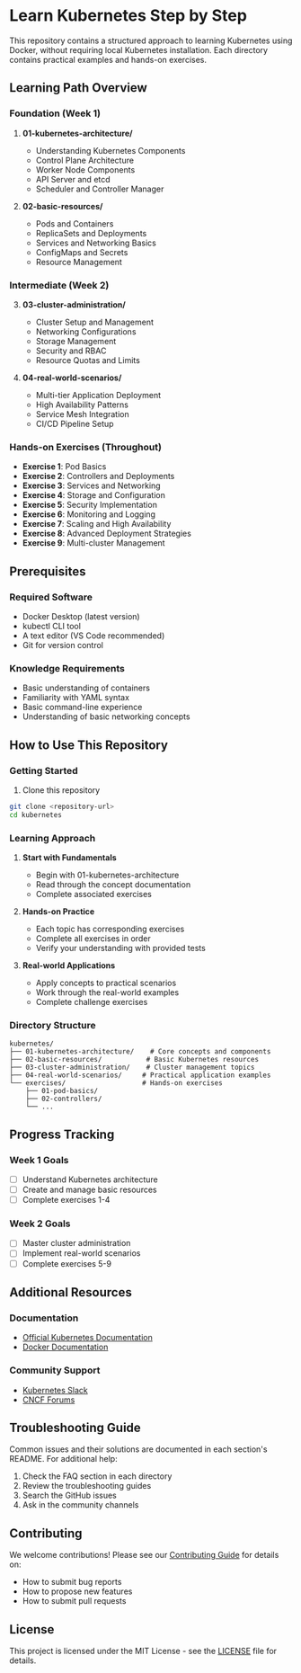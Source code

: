 # Learn Kubernetes Step by Step

This repository contains a structured approach to learning Kubernetes using Docker, without requiring local Kubernetes installation. Each directory contains practical examples and hands-on exercises.

## Learning Path Overview

### Foundation (Week 1)
1. **01-kubernetes-architecture/**
   - Understanding Kubernetes Components
   - Control Plane Architecture
   - Worker Node Components
   - API Server and etcd
   - Scheduler and Controller Manager

2. **02-basic-resources/**
   - Pods and Containers
   - ReplicaSets and Deployments
   - Services and Networking Basics
   - ConfigMaps and Secrets
   - Resource Management

### Intermediate (Week 2)
3. **03-cluster-administration/**
   - Cluster Setup and Management
   - Networking Configurations
   - Storage Management
   - Security and RBAC
   - Resource Quotas and Limits

4. **04-real-world-scenarios/**
   - Multi-tier Application Deployment
   - High Availability Patterns
   - Service Mesh Integration
   - CI/CD Pipeline Setup

### Hands-on Exercises (Throughout)
- **Exercise 1**: Pod Basics
- **Exercise 2**: Controllers and Deployments
- **Exercise 3**: Services and Networking
- **Exercise 4**: Storage and Configuration
- **Exercise 5**: Security Implementation
- **Exercise 6**: Monitoring and Logging
- **Exercise 7**: Scaling and High Availability
- **Exercise 8**: Advanced Deployment Strategies
- **Exercise 9**: Multi-cluster Management

## Prerequisites

### Required Software
- Docker Desktop (latest version)
- kubectl CLI tool
- A text editor (VS Code recommended)
- Git for version control

### Knowledge Requirements
- Basic understanding of containers
- Familiarity with YAML syntax
- Basic command-line experience
- Understanding of basic networking concepts

## How to Use This Repository

### Getting Started
1. Clone this repository
```bash
git clone <repository-url>
cd kubernetes
```

### Learning Approach
1. **Start with Fundamentals**
   - Begin with 01-kubernetes-architecture
   - Read through the concept documentation
   - Complete associated exercises

2. **Hands-on Practice**
   - Each topic has corresponding exercises
   - Complete all exercises in order
   - Verify your understanding with provided tests

3. **Real-world Applications**
   - Apply concepts to practical scenarios
   - Work through the real-world examples
   - Complete challenge exercises

### Directory Structure
```
kubernetes/
├── 01-kubernetes-architecture/    # Core concepts and components
├── 02-basic-resources/           # Basic Kubernetes resources
├── 03-cluster-administration/    # Cluster management topics
├── 04-real-world-scenarios/     # Practical application examples
└── exercises/                   # Hands-on exercises
    ├── 01-pod-basics/
    ├── 02-controllers/
    └── ...
```

## Progress Tracking

### Week 1 Goals
- [ ] Understand Kubernetes architecture
- [ ] Create and manage basic resources
- [ ] Complete exercises 1-4

### Week 2 Goals
- [ ] Master cluster administration
- [ ] Implement real-world scenarios
- [ ] Complete exercises 5-9

## Additional Resources

### Documentation
- [Official Kubernetes Documentation](https://kubernetes.io/docs/)
- [Docker Documentation](https://docs.docker.com/)

### Community Support
- [Kubernetes Slack](https://kubernetes.slack.com)
- [CNCF Forums](https://www.cncf.io/community/)

## Troubleshooting Guide

Common issues and their solutions are documented in each section's README. For additional help:
1. Check the FAQ section in each directory
2. Review the troubleshooting guides
3. Search the GitHub issues
4. Ask in the community channels

## Contributing

We welcome contributions! Please see our [Contributing Guide](CONTRIBUTING.md) for details on:
- How to submit bug reports
- How to propose new features
- How to submit pull requests

## License

This project is licensed under the MIT License - see the [LICENSE](LICENSE) file for details.
